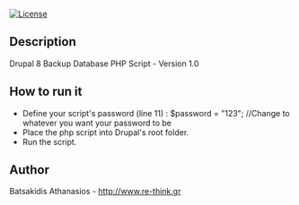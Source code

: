 [![License](https://poser.pugx.org/okwinza/cloudflare-api/license)](https://packagist.org/packages/okwinza/cloudflare-api)

## Description

Drupal 8 Backup Database PHP Script - Version 1.0

## How to run it

* Define your script's password (line 11) : $password = "123"; //Change to whatever you want your password to be
* Place the php script into Drupal's root folder.
* Run the script.

## Author

Batsakidis Athanasios - http://www.re-think.gr
